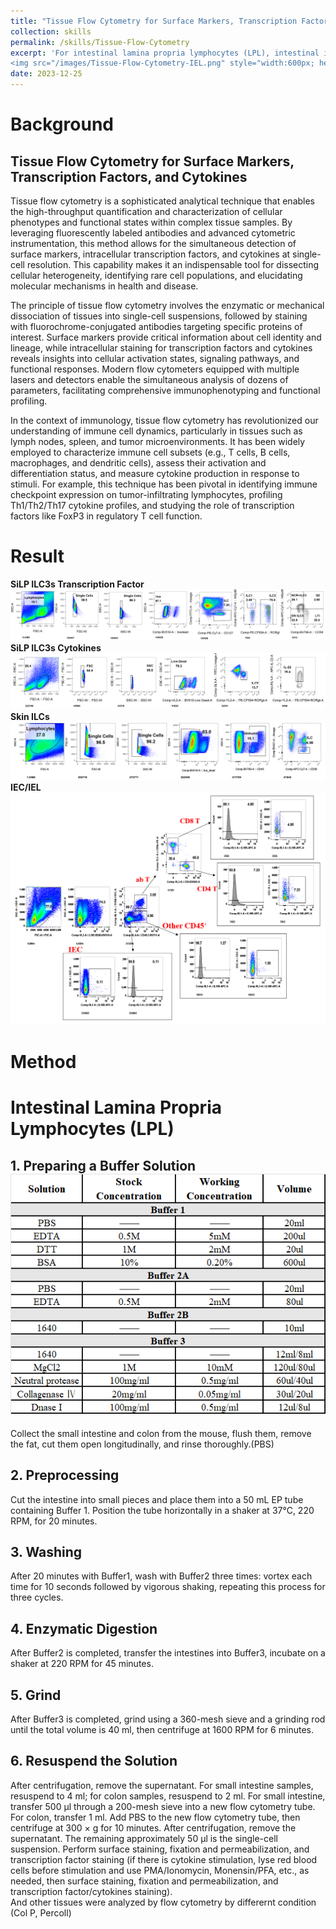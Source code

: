 ```yaml
---
title: "Tissue Flow Cytometry for Surface Markers, Transcription Factor and Cytokines"
collection: skills
permalink: /skills/Tissue-Flow-Cytometry
excerpt: 'For intestinal lamina propria lymphocytes (LPL), intestinal intraepithelial lymphocytes (IEL), intestinal  lymphocytes cell(IEC), Skin lymphocytes. <br/>
<img src="/images/Tissue-Flow-Cytometry-IEL.png" style="width:600px; height:250px;" align="center">'
date: 2023-12-25
---
```


Background
======
## Tissue Flow Cytometry for Surface Markers, Transcription Factors, and Cytokines
Tissue flow cytometry is a sophisticated analytical technique that enables the high-throughput quantification and characterization of cellular phenotypes and functional states within complex tissue samples. By leveraging fluorescently labeled antibodies and advanced cytometric instrumentation, this method allows for the simultaneous detection of surface markers, intracellular transcription factors, and cytokines at single-cell resolution. This capability makes it an indispensable tool for dissecting cellular heterogeneity, identifying rare cell populations, and elucidating molecular mechanisms in health and disease.<br/>

The principle of tissue flow cytometry involves the enzymatic or mechanical dissociation of tissues into single-cell suspensions, followed by staining with fluorochrome-conjugated antibodies targeting specific proteins of interest. Surface markers provide critical information about cell identity and lineage, while intracellular staining for transcription factors and cytokines reveals insights into cellular activation states, signaling pathways, and functional responses. Modern flow cytometers equipped with multiple lasers and detectors enable the simultaneous analysis of dozens of parameters, facilitating comprehensive immunophenotyping and functional profiling.<br/>

In the context of immunology, tissue flow cytometry has revolutionized our understanding of immune cell dynamics, particularly in tissues such as lymph nodes, spleen, and tumor microenvironments. It has been widely employed to characterize immune cell subsets (e.g., T cells, B cells, macrophages, and dendritic cells), assess their activation and differentiation status, and measure cytokine production in response to stimuli. For example, this technique has been pivotal in identifying immune checkpoint expression on tumor-infiltrating lymphocytes, profiling Th1/Th2/Th17 cytokine profiles, and studying the role of transcription factors like FoxP3 in regulatory T cell function.<br/>

Result
======
**SiLP ILC3s Transcription Factor**<br/><img src='/images/Tissue-Flow-Cytometry-ILC-Cytokines-siLP-ILC3.png'><br/>
**SiLP ILC3s Cytokines**<br/><img src='/images/Tissue-Flow-Cytometry-ILC-Cytokines.png'><br/>
**Skin ILCs**<br/><img src='/images/Tissue-Flow-Cytometry-Skin-ILC.png'><br/>
**IEC/IEL**<br/><img src='/images/Tissue-Flow-Cytometry-IEL.png'><br/>

Method
======
# Intestinal Lamina Propria Lymphocytes (LPL)
## 1. Preparing a Buffer Solution<br><img src='/images/Tissue-Flow-Cytometry-Buffer.png'><br/>
Collect the small intestine and colon from the mouse, flush them, remove the fat, cut them open longitudinally, and rinse thoroughly.(PBS)<br/>
## 2. Preprocessing
Cut the intestine into small pieces and place them into a 50 mL EP tube containing Buffer 1. Position the tube horizontally in a shaker at 37°C, 220 RPM, for 20 minutes.<br/>
## 3. Washing
After 20 minutes with Buffer1, wash with Buffer2 three times: vortex each time for 10 seconds followed by vigorous shaking, repeating this process for three cycles.<br/>
## 4. Enzymatic Digestion
After Buffer2 is completed, transfer the intestines into Buffer3, incubate on a shaker at 220 RPM for 45 minutes.<br/>
## 5. Grind
After Buffer3 is completed, grind using a 360-mesh sieve and a grinding rod until the total volume is 40 ml, then centrifuge at 1600 RPM for 6 minutes.<br/>
## 6. Resuspend the Solution
After centrifugation, remove the supernatant. For small intestine samples, resuspend to 4 ml; for colon samples, resuspend to 2 ml. For small intestine, transfer 500 µl through a 200-mesh sieve into a new flow cytometry tube. For colon, transfer 1 ml. Add PBS to the new flow cytometry tube, then centrifuge at 300 × g for 10 minutes. After centrifugation, remove the supernatant. The remaining approximately 50 µl is the single-cell suspension. Perform surface staining, fixation and permeabilization, and transcription factor staining (if there is cytokine stimulation, lyse red blood cells before stimulation and use PMA/Ionomycin, Monensin/PFA, etc., as needed, then surface staining, fixation and permeabilization, and transcription factor/cytokines staining).<br/>
And other tissues were analyzed by flow cytometry by differernt condition (Col P, Percoll)

